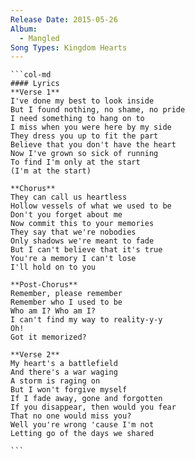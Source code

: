 ```yaml
---
Release Date: 2015-05-26
Album:
  - Mangled
Song Types: Kingdom Hearts
---
```


````col
```col-md
#### Lyrics
**Verse 1**
I've done my best to look inside
But I found nothing, no shame, no pride
I need something to hang on to
I miss when you were here by my side
They dress you up to fit the part
Believe that you don't have the heart
Now I've grown so sick of running
To find I'm only at the start
(I'm at the start)

**Chorus**
They can call us heartless
Hollow vessels of what we used to be
Don't you forget about me
Now commit this to your memories
They say that we're nobodies
Only shadows we're meant to fade
But I can't believe that it's true
You're a memory I can't lose
I'll hold on to you

**Post-Chorus**
Remember, please remember
Remember who I used to be
Who am I? Who am I?
I can't find my way to reality-y-y
Oh!
Got it memorized?

**Verse 2**
My heart's a battlefield
And there's a war waging
A storm is raging on
But I won't forgive myself
If I fade away, gone and forgotten
If you disappear, then would you fear
That no one would miss you?
Well you're wrong 'cause I'm not
Letting go of the days we shared

```
````